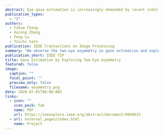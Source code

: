 ```yaml
---
abstract: Eye gaze estimation is increasingly demanded by recent intelligent systems to facilitate a range of interactive applications. Unfortunately, learning the highly complicated regression from a single eye image to the gaze direction is  not trivial. Thus, the problem is yet to be solved efficiently. Inspired by the two-eye asymmetry as two eyes of the same person may appear uneven, we propose the face-based asymmetric regression-evaluation network (FARE-Net) to optimize the gaze estimation results by considering the difference between left and right eyes. The proposed method includes one face-based asymmetric regression network (FAR-Net) and one evaluation network (E-Net). The FAR-Net predicts 3D gaze directions for both eyes and is trained with the asymmetric mechanism, which asymmetrically weights and sums the loss generated by two-eye gaze directions. With the asymmetric mechanism, the FAR-Net utilizes the eyes that can achieve high performance to optimize network. The E-Net learns the reliabilities of two eyes to balance the learning of the asymmetric mechanism and symmetric mechanism. Our FARE-Net achieves leading performances on MPIIGaze, EyeDiap and RT-Gene datasets. Additionally, we investigate the effectiveness of FARE-Net by analyzing the distribution of errors and ablation study.
publication_types:
  - "2"
authors:
  - Yihua Cheng
  - Xucong Zhang
  - Feng Lu
  - Yoichi Sato
publication: IEEE Transactions on Image Processing
summary: "We observe the two-eye asymmetry in gaze estimation and explore it in this paper. "
publication_short: IEEE TIP
title: Gaze Estimation by Exploring Two-Eye Asymmetry
featured: false
image:
  caption: ""
  focal_point: ""
  preview_only: false
  filename: asymmetry.png
date: 2020-07-01T00:00:00Z
links:
  - icon: ""
    icon_pack: fab
    name: PDF
    url: https://ieeexplore.ieee.org/abstract/document/9050633
  - url: external_pages/index.html
    name: Project
---
```

